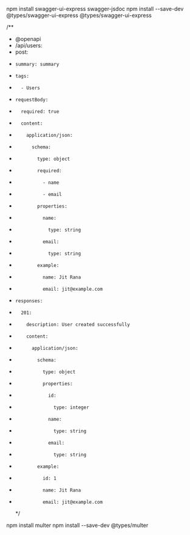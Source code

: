 <!-- swagger -->

npm install swagger-ui-express swagger-jsdoc
npm install --save-dev @types/swagger-ui-express @types/swagger-ui-express

/\*\*

- @openapi
- /api/users:
- post:
-     summary: summary
-     tags:
-       - Users
-     requestBody:
-       required: true
-       content:
-         application/json:
-           schema:
-             type: object
-             required:
-               - name
-               - email
-             properties:
-               name:
-                 type: string
-               email:
-                 type: string
-             example:
-               name: Jit Rana
-               email: jit@example.com
-     responses:
-       201:
-         description: User created successfully
-         content:
-           application/json:
-             schema:
-               type: object
-               properties:
-                 id:
-                   type: integer
-                 name:
-                   type: string
-                 email:
-                   type: string
-             example:
-               id: 1
-               name: Jit Rana
-               email: jit@example.com
  \*/

npm install multer
npm install --save-dev @types/multer
